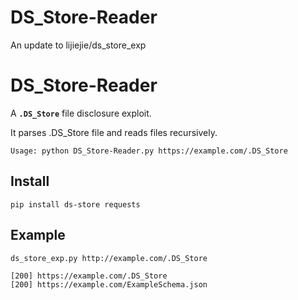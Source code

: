 # DS_Store-Reader
An update to lijiejie/ds_store_exp 

# DS_Store-Reader #

A **`.DS_Store`** file disclosure exploit. 

It parses .DS_Store file and reads files recursively.

    Usage: python DS_Store-Reader.py https://example.com/.DS_Store

## Install ##

	pip install ds-store requests

## Example ##

	ds_store_exp.py http://example.com/.DS_Store

	[200] https://example.com/.DS_Store
	[200] https://example.com/ExampleSchema.json
